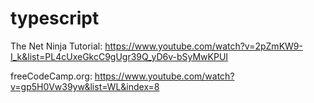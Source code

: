 # typescript
 
 The Net Ninja Tutorial: https://www.youtube.com/watch?v=2pZmKW9-I_k&list=PL4cUxeGkcC9gUgr39Q_yD6v-bSyMwKPUI


 freeCodeCamp.org: https://www.youtube.com/watch?v=gp5H0Vw39yw&list=WL&index=8
